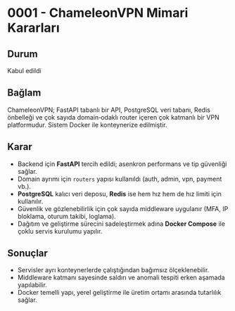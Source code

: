 # 0001 - ChameleonVPN Mimari Kararları

## Durum
Kabul edildi

## Bağlam
ChameleonVPN; FastAPI tabanlı bir API, PostgreSQL veri tabanı, Redis önbelleği ve çok sayıda domain‑odaklı router içeren çok katmanlı bir VPN platformudur. Sistem Docker ile konteynerize edilmiştir.

## Karar
- Backend için **FastAPI** tercih edildi; asenkron performans ve tip güvenliği sağlar.
- Domain ayrımı için `routers` yapısı kullanıldı (auth, admin, vpn, payment vb.).
- **PostgreSQL** kalıcı veri deposu, **Redis** ise hem hız hem de hız limiti için kullanılır.
- Güvenlik ve gözlenebilirlik için çok sayıda middleware uygulanır (MFA, IP bloklama, oturum takibi, loglama).
- Dağıtım ve geliştirme sürecini sadeleştirmek adına **Docker Compose** ile çoklu servis kurulumu yapılır.

## Sonuçlar
- Servisler ayrı konteynerlerde çalıştığından bağımsız ölçeklenebilir.
- Middleware katmanı sayesinde saldırı ve anomali tespiti erken aşamada yapılabilir.
- Docker temelli yapı, yerel geliştirme ile üretim ortamı arasında tutarlılık sağlar.
